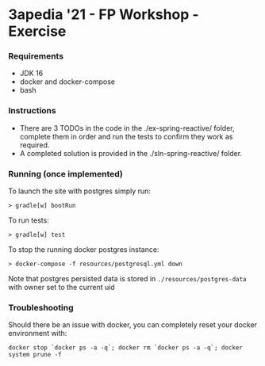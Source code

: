 # 3apedia '21 - FP Workshop - Exercise

### Requirements
* JDK 16
* docker and docker-compose
* bash

### Instructions
* There are 3 TODOs in the code in the ./ex-spring-reactive/ folder, complete them in order and run the tests to confirm 
  they work as required.
* A completed solution is provided in the ./sln-spring-reactive/ folder.

### Running (once implemented)
To launch the site with postgres simply run:
```shell script
> gradle[w] bootRun
```
To run tests:
```shell script
> gradle[w] test
```

To stop the running docker postgres instance:
```shell script
> docker-compose -f resources/postgresql.yml down
```

Note that postgres persisted data is stored in `./resources/postgres-data` with owner set to the current uid

### Troubleshooting
Should there be an issue with docker, you can completely reset your docker environment with:
```shell script
docker stop `docker ps -a -q`; docker rm `docker ps -a -q`; docker system prune -f
```
